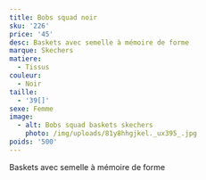 ```yaml
---
title: Bobs squad noir
sku: '226'
price: '45'
desc: Baskets avec semelle à mémoire de forme
marque: Skechers
matiere:
  - Tissus
couleur:
  - Noir
taille:
  - '39[]'
sexe: Femme
image:
  - alt: Bobs squad baskets skechers
    photo: /img/uploads/81y8hhgjkel._ux395_.jpg
poids: '500'
---
```

Baskets avec semelle à mémoire de forme
